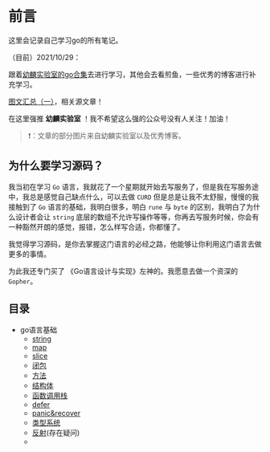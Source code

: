 # 前言

这里会记录自己学习go的所有笔记。

（目前）2021/10/29：

跟着[幼麟实验室的go合集](https://www.bilibili.com/video/BV1hv411x7we?p=1)去进行学习，其他会去看煎鱼，一些优秀的博客进行补充学习。

[图文汇总（一）](https://mp.weixin.qq.com/s/az1yie-7knF2TgTaM-jxlA)，相关源文章！

在这里强推 **幼麟实验室** ！我不希望这么强的公众号没有人关注！加油！

> ❗：文章的部分图片来自幼麟实验室以及优秀博客。

## 为什么要学习源码？

我当初在学习 `Go` 语言，我就花了一个星期就开始去写服务了，但是我在写服务途中，我总是感觉自己缺点什么，可以去做 `CURD` 但是总是让我不太舒服，慢慢的我接触到了 `Go` 语言的基础，我明白很多，明白 `rune` 与 `byte` 的区别，我明白了为什么设计者会让 `string` 底层的数组不允许写操作等等，你再去写服务时候，你会有一种豁然开朗的感觉，报错，怎么样写合适，你都懂了。

我觉得学习源码，是你去掌握这门语言的必经之路，他能够让你利用这门语言去做更多的事情。

为此我还专门买了 《Go语言设计与实现》左神的。我愿意去做一个资深的 `Gopher`。

## 目录

* go语言基础
  * [string](./string.md)
  * [map](./map.md)
  * [slice](./数组与slice.md)
  * [闭包](./闭包.md)
  * [方法](./方法.md)
  * [结构体](./结构体.md)
  * [函数调用栈](./函数调用栈)
  * [defer](./defer.md)
  * [panic&recover](./panic&recover.md)
  * [类型系统](./类型系统.md)
  * [反射](./反射.go)(存在疑问)
  * 



